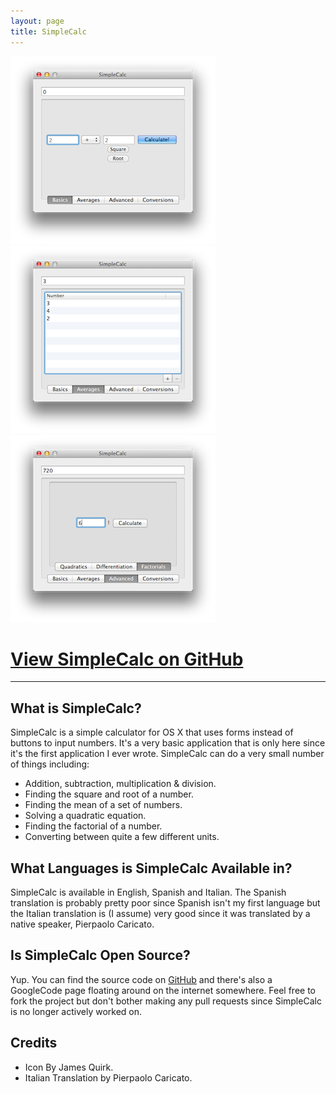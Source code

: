 ```yaml
---
layout: page
title: SimpleCalc
---
```


<div id="screenshot-carousel">
	<div class="screenshot">
		<div class="sprite-icons-simplecalc-icon-256"></div>
	</div>
	<div class="screenshot">
		<img height="300px" width="328px" src="images/simplecalc-screenshot-1.png" />
	</div>
	<div class="screenshot">
		<img height="300px" width="328px" src="images/simplecalc-screenshot-2.png" />
	</div>
	<div class="screenshot">
		<img height="300px" width="328px" src="images/simplecalc-screenshot-3.png" />
	</div>
</div>

<div id="project-header-links" markdown="1">
	<h1><a href="https://github.com/alexjohnj/SimpleCalc"> View SimpleCalc on GitHub</a></h1>
</div>

---

## What is SimpleCalc?

SimpleCalc is a simple calculator for OS X that uses forms instead of buttons to input numbers. It's a very basic application that is only here since it's the first application I ever wrote. SimpleCalc can do a very small number of things including:

- Addition, subtraction, multiplication & division.
- Finding the square and root of a number. 
- Finding the mean of a set of numbers.
- Solving a quadratic equation.
- Finding the factorial of a number.
- Converting between quite a few different units.

## What Languages is SimpleCalc Available in?

SimpleCalc is available in English, Spanish and Italian. The Spanish translation is probably pretty poor since Spanish isn't my first language but the Italian translation is (I assume) very good since it was translated by a native speaker, Pierpaolo Caricato. 

## Is SimpleCalc Open Source?

Yup. You can find the source code on [GitHub][simplecalc-github] and there's also a GoogleCode page floating around on the internet somewhere. Feel free to fork the project but don't bother making any pull requests since SimpleCalc is no longer actively worked on. 

## Credits

- Icon By James Quirk.
- Italian Translation by Pierpaolo Caricato.

[simplecalc-github]: https://github.com/alexjohnj/SimpleCalc